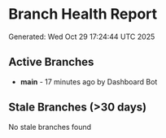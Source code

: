 # Branch Health Report
Generated: Wed Oct 29 17:24:44 UTC 2025

## Active Branches
- **main** - 17 minutes ago by Dashboard Bot

## Stale Branches (>30 days)
No stale branches found
